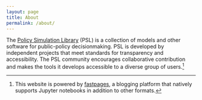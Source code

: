 ```yaml
---
layout: page
title: About
permalink: /about/
---
```


The [Policy Simulation Library](http://pslmodels.org) (PSL) is a collection of models and other software for public-policy decisionmaking.
PSL is developed by independent projects that meet standards for transparency and accessibility.
The PSL community encourages collaborative contribution and makes the tools it develops accessible to a diverse group of users.[^1]



[^1]:This website is powered by [fastpages](https://github.com/fastai/fastpages), a blogging platform that natively supports Jupyter notebooks in addition to other formats.
